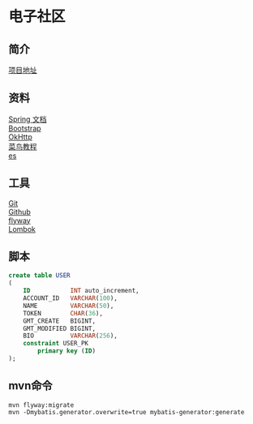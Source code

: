 # 电子社区

## 简介
[项目地址](https://github.com/D0na1dDuck/elec-community)

## 资料
[Spring 文档](https://spring.io/)  
[Bootstrap](https://v3.bootcss.com/)  
[OkHttp](https://square.github.io/okhttp/)  
[菜鸟教程](https://www.runoob.com/)  
[es](https://elasticsearch.cn/)

## 工具
[Git](https://git-scm.com/)  
[Github](https://github.com/)  
[flyway](https://flywaydb.org/)  
[Lombok](https://projectlombok.org/)

## 脚本
```sql
create table USER
(
    ID           INT auto_increment,
    ACCOUNT_ID   VARCHAR(100),
    NAME         VARCHAR(50),
    TOKEN        CHAR(36),
    GMT_CREATE   BIGINT,
    GMT_MODIFIED BIGINT,
    BIO          VARCHAR(256),
    constraint USER_PK
        primary key (ID)
);
```   

## mvn命令
```
mvn flyway:migrate
mvn -Dmybatis.generator.overwrite=true mybatis-generator:generate
```


